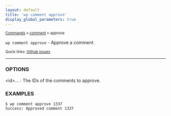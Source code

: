```yaml
---
layout: default
title: 'wp comment approve'
display_global_parameters: true
---
```


<small>[Commands](/commands/) &raquo; [comment](/commands/comment/) &raquo; approve</small>

`wp comment approve` - Approve a comment.

<small>Quick links: <a href="https://github.com/wp-cli/wp-cli/issues?q=is%3Aopen+label%3Acommand%3Acomment-approve+sort%3Aupdated-desc">Github issues</a></small>

<hr />

### OPTIONS

&lt;id&gt;...
: The IDs of the comments to approve.

### EXAMPLES

    $ wp comment approve 1337
    Success: Approved comment 1337



